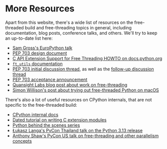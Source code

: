 # More Resources

Apart from this website, there's a wide list of resources on the
free-threaded build and free-threading topics in general, including
documentation, blog posts, conference talks, and others. We'll
try to keep an up-to-date list here:

- [Sam Gross's EuroPython talk](https://www.youtube.com/watch?v=9OOJcTp8dqE)
- [PEP 703 design document](https://docs.google.com/document/d/18CXhDb1ygxg-YXNBJNzfzZsDFosB5e6BfnXLlejd9l0/edit?usp=sharing)
- [C API Extension Support for Free Threading HOWTO on docs.python.org](https://docs.python.org/3.13/howto/free-threading-extensions.html)
- [`ft_utils` documentation](https://facebookincubator.github.io/ft_utils/)
- [PEP 703 initial discussion thread](https://discuss.python.org/t/22606), as
    well as the [follow-up discussion thread](https://discuss.python.org/t/26503)
- [PEP 703 acceptance announcement](https://discuss.python.org/t/37075)
- [Quansight Labs blog post about work on free-threading](https://labs.quansight.org/blog/free-threaded-python-rollout)
- [Simon Willison's post about trying out free-threaded Python on macOS](https://til.simonwillison.net/python/trying-free-threaded-python)

There's also a lot of useful resources on CPython internals, that are not
specific to the free-threaded build:

- [CPython internal docs](https://github.com/python/cpython/tree/main/InternalDocs)
- [Dated tutorial on writing C extension modules](https://llllllllll.github.io/c-extension-tutorial/)
- [Python behind the scenes series](https://tenthousandmeters.com/tag/python-behind-the-scenes/)
- [Łukasz Langa's PyCon Thailand talk on the Python 3.13 release](https://www.youtube.com/watch?v=uL_kmagVKFQ)
- [Anthony Shaw's PyCon US talk on free-threading and other parallelism concepts](https://www.youtube.com/watch?v=Mp5wKOL4L2Q)
